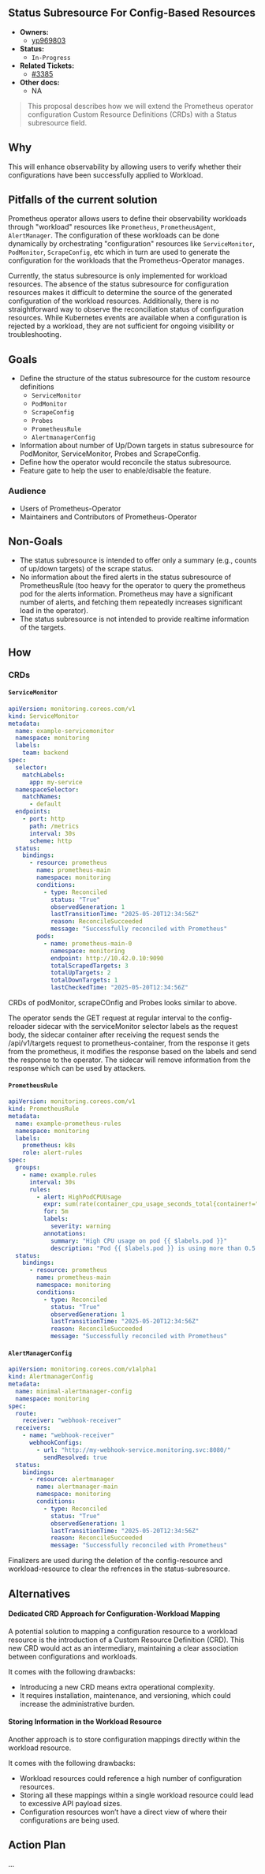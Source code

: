 ## Status Subresource For Config-Based Resources

* **Owners:**
  * [yp969803](https://github.com/yp969803)
* **Status:**
  * `In-Progress`
* **Related Tickets:**
  * [#3385](https://github.com/prometheus-operator/prometheus-operator/issues/3335)
* **Other docs:**
  * NA

> This proposal describes how we will extend the Prometheus operator configuration Custom
> Resource Definitions (CRDs) with a Status subresource field.

## Why

This will enhance observability by allowing users to verify whether their configurations have been successfully applied to Workload.

## Pitfalls of the current solution

Prometheus operator allows users to define their observability workloads through "workload" resources like `Prometheus`, `PrometheusAgent`, `AlertManager`. The configuration of these workloads can be done dynamically by orchestrating "configuration" resources like `ServiceMonitor`, `PodMonitor`, `ScrapeConfig`, etc which in turn are used to generate the configuration for the workloads that the Prometheus-Operator manages.

Currently, the status subresource is only implemented for workload resources. The absence of the status subresource for configuration resources makes it difficult to determine the source of the generated configuration of the workload resources. Additionally, there is no straightforward way to observe the reconciliation status of configuration resources. While Kubernetes events are available when a configuration is rejected by a workload, they are not sufficient for ongoing visibility or troubleshooting.

## Goals

* Define the structure of the status subresource for the custom resource definitions
  * `ServiceMonitor`
  * `PodMonitor`
  * `ScrapeConfig`
  * `Probes`
  * `PrometheusRule`
  * `AlertmanagerConfig`
* Information about number of Up/Down targets in status subresource for PodMonitor, ServiceMonitor, Probes and ScrapeConfig.
* Define how the operator would reconcile the status subresource.
* Feature gate to help the user to enable/disable the feature.

### Audience

* Users of Prometheus-Operator
* Maintainers and Contributors of Prometheus-Operator

## Non-Goals

* The status subresource is intended to offer only a summary (e.g., counts of up/down targets) of the scrape status.
* No information about the fired alerts in the status subresource of PrometheusRule (too heavy for the operator to query the prometheus pod for the alerts information. Prometheus may have a significant number of alerts, and fetching them repeatedly increases significant load in the operator).
* The status subresource is not intended to provide realtime information of the targets.

## How

### CRDs

#### `ServiceMonitor`

```yaml
apiVersion: monitoring.coreos.com/v1
kind: ServiceMonitor
metadata:
  name: example-servicemonitor
  namespace: monitoring
  labels:
    team: backend
spec:
  selector:
    matchLabels:
      app: my-service
  namespaceSelector:
    matchNames:
      - default
  endpoints:
    - port: http
      path: /metrics
      interval: 30s
      scheme: http
  status:
    bindings:
      - resource: prometheus
        name: prometheus-main
        namespace: monitoring
        conditions:
          - type: Reconciled
            status: "True"
            observedGeneration: 1
            lastTransitionTime: "2025-05-20T12:34:56Z"
            reason: ReconcileSucceeded
            message: "Successfully reconciled with Prometheus"
        pods:
          - name: prometheus-main-0
            namespace: monitoring
            endpoint: http://10.42.0.10:9090
            totalScrapedTargets: 3
            totalUpTargets: 2
            totalDownTargets: 1
            lastCheckedTime: "2025-05-20T12:34:56Z"
```

CRDs of podMonitor, scrapeCOnfig and Probes looks similar to above.

The operator sends the GET request at regular interval to the config-reloader sidecar with the serviceMonitor selector labels as the request body, the sidecar container after receiving the request sends the /api/v1/targets request to prometheus-container, from the response it gets from the prometheus, it modifies the response based on the labels and send the response to the operator. The sidecar will remove information from the response which can be used by attackers.

#### `PrometheusRule`

```yaml
apiVersion: monitoring.coreos.com/v1
kind: PrometheusRule
metadata:
  name: example-prometheus-rules
  namespace: monitoring
  labels:
    prometheus: k8s
    role: alert-rules
spec:
  groups:
    - name: example.rules
      interval: 30s
      rules:
        - alert: HighPodCPUUsage
          expr: sum(rate(container_cpu_usage_seconds_total{container!="", pod!=""}[5m])) by (pod) > 0.5
          for: 5m
          labels:
            severity: warning
          annotations:
            summary: "High CPU usage on pod {{ $labels.pod }}"
            description: "Pod {{ $labels.pod }} is using more than 0.5 cores for 5 minutes."
  status:
    bindings:
      - resource: prometheus
        name: prometheus-main
        namespace: monitoring
        conditions:
          - type: Reconciled
            status: "True"
            observedGeneration: 1
            lastTransitionTime: "2025-05-20T12:34:56Z"
            reason: ReconcileSucceeded
            message: "Successfully reconciled with Prometheus"
```

#### `AlertManagerConfig`

```yaml
apiVersion: monitoring.coreos.com/v1alpha1
kind: AlertmanagerConfig
metadata:
  name: minimal-alertmanager-config
  namespace: monitoring
spec:
  route:
    receiver: "webhook-receiver"
  receivers:
    - name: "webhook-receiver"
      webhookConfigs:
        - url: "http://my-webhook-service.monitoring.svc:8080/"
          sendResolved: true
  status:
    bindings:
      - resource: alertmanager
        name: alertmanager-main
        namespace: monitoring
        conditions:
          - type: Reconciled
            status: "True"
            observedGeneration: 1
            lastTransitionTime: "2025-05-20T12:34:56Z"
            reason: ReconcileSucceeded
            message: "Successfully reconciled with Prometheus"
```

Finalizers are used during the deletion of the config-resource and workload-resource to clear the refrences in the status-subresource.

## Alternatives

#### Dedicated CRD Approach for Configuration-Workload Mapping

A potential solution to mapping a configuration resource to a workload resource is the introduction of a Custom Resource Definition (CRD). This new CRD would act as an intermediary, maintaining a clear association between configurations and workloads.

It comes with the following drawbacks:
- Introducing a new CRD means extra operational complexity.
- It requires installation, maintenance, and versioning, which could increase the administrative burden.

#### Storing Information in the Workload Resource

Another approach is to store configuration mappings directly within the workload resource.

It comes with the following drawbacks:
- Workload resources could reference a high number of configuration resources.
- Storing all these mappings within a single workload resource could lead to excessive API payload sizes.
- Configuration resources won’t have a direct view of where their configurations are being used.

## Action Plan

...
